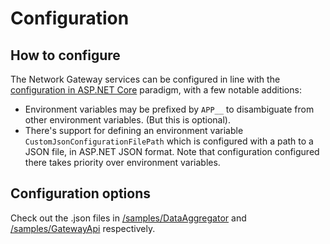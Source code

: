 # Configuration

## How to configure

The Network Gateway services can be configured in line with the [configuration in ASP.NET Core](https://docs.microsoft.com/en-us/aspnet/core/fundamentals/configuration/?view=aspnetcore-6.0) paradigm, with a few notable additions:

* Environment variables may be prefixed by `APP__` to disambiguate from other environment variables. (But this is optional).
* There's support for defining an environment variable `CustomJsonConfigurationFilePath` which is configured with a path to a JSON file, in ASP.NET JSON format.
  Note that configuration configured there takes priority over environment variables.

## Configuration options

Check out the .json files in [/samples/DataAggregator](../samples/DataAggregator) and [/samples/GatewayApi](../samples/GatewayApi) respectively. 
